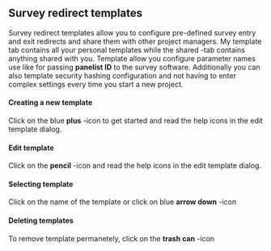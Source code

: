 ## Survey redirect templates
Survey redirect templates allow you to configure pre-defined survey entry and exit redirects and share them with other project managers. My template tab contains all your personal templates while the shared -tab contains anything shared with you. Template allow you configure parameter names use like for passing **panelist ID** to the survey software. Additionally you can also template security hashing configuration and not having to enter complex settings every time you start a new project.

#### Creating a new template
Click on the blue **plus** -icon to get started and read the help icons in the edit template dialog.

#### Edit template
Click on the **pencil** -icon and read the help icons in the edit template dialog.

#### Selecting template
Click on the name of the template or click on blue **arrow down** -icon

#### Deleting templates
To remove template permanetely, click on the **trash can** -icon
